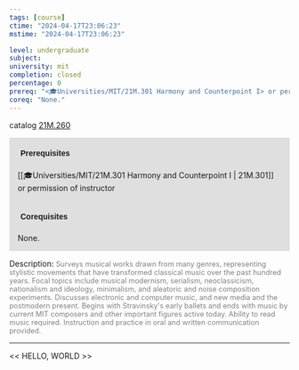 ```yaml
---
tags: [course]
ctime: "2024-04-17T23:06:23"
mstime: "2024-04-17T23:06:23"

level: undergraduate
subject: 
university: mit
completion: closed
percentage: 0
prereq: "<🎓Universities/MIT/21M.301 Harmony and Counterpoint I> or permission of instructor"
coreq: "None."
---
```


catalog [21M.260](http://student.mit.edu/catalog/m21Ma.html#21M.260)

<span style="display: block; padding: 15px; background-color: rgb(100, 100, 100, 0.2);"><font id="m_prereq2516_0" style="display: block; font-family: Arial, sans-serif; font-weight: bold; padding: 5px">Prerequisites</font><br><span id="prereq2516_0">[[🎓Universities/MIT/21M.301 Harmony and Counterpoint I | 21M.301]] or permission of instructor</span></span>
<span style="display: block; padding: 15px; background-color: rgb(100, 100, 100, 0.2);"><font id="m_coreq2516_0" style="display: block; font-family: Arial, sans-serif; font-weight: bold; padding: 5px">Corequisites</font><br><span id="coreq2516_0">None.</span></span>

<font style="">Description:</font>
<font style="color: grey; font-size: 0.8rem;">Surveys musical works drawn from many genres, representing stylistic movements that have transformed classical music over the past hundred years. Focal topics include musical modernism, serialism, neoclassicism, nationalism and ideology, minimalism, and aleatoric and noise composition experiments. Discusses electronic and computer music, and new media and the postmodern present. Begins with Stravinsky's early ballets and ends with music by current MIT composers and other important figures active today. Ability to read music required. Instruction and practice in oral and written communication provided.</font>



---

<< HELLO, WORLD >>
